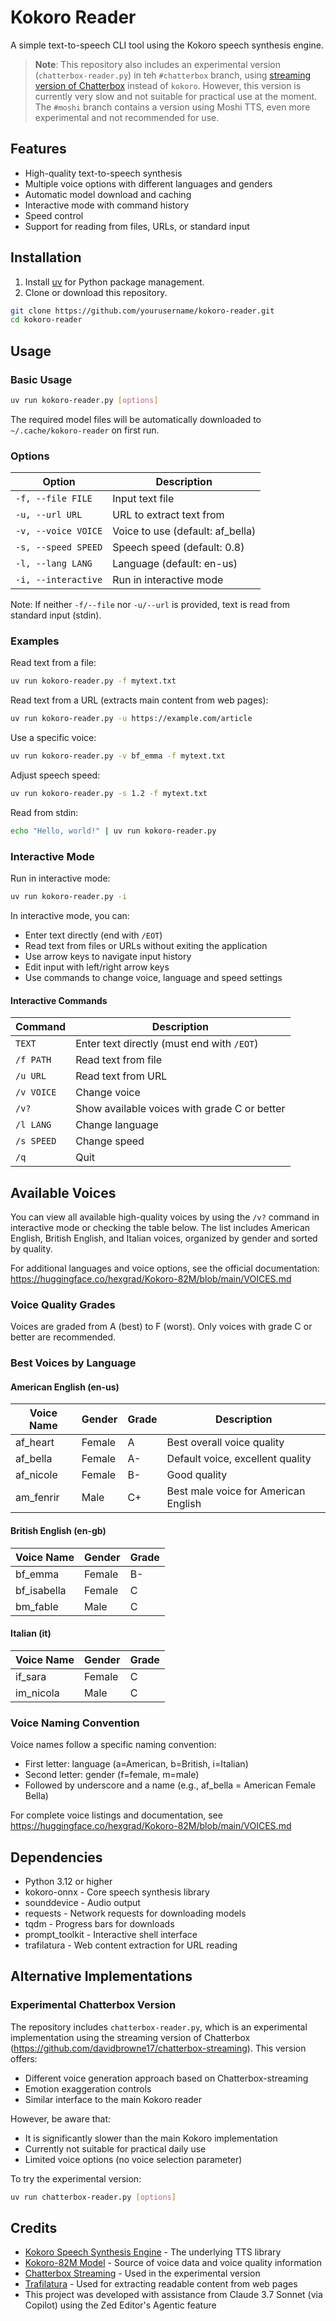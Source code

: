 # Kokoro Reader

A simple text-to-speech CLI tool using the Kokoro speech synthesis engine.

> **Note**: This repository also includes an experimental version (`chatterbox-reader.py`) in teh `#chatterbox` branch, using [streaming version of Chatterbox](https://github.com/davidbrowne17/chatterbox-streaming) instead of `kokoro`. However, this version is currently very slow and not suitable for practical use at the moment. The `#moshi` branch contains a version using Moshi TTS, even more experimental and not recommended for use.

## Features

- High-quality text-to-speech synthesis
- Multiple voice options with different languages and genders
- Automatic model download and caching
- Interactive mode with command history
- Speed control
- Support for reading from files, URLs, or standard input

## Installation

1. Install [uv](https://docs.astral.sh/uv/getting-started/installation) for Python package management.
2. Clone or download this repository.

```bash
git clone https://github.com/yourusername/kokoro-reader.git
cd kokoro-reader
```

## Usage

### Basic Usage

```bash
uv run kokoro-reader.py [options]
```

The required model files will be automatically downloaded to `~/.cache/kokoro-reader` on first run.

### Options

| Option | Description |
|--------|-------------|
| `-f, --file FILE` | Input text file |
| `-u, --url URL` | URL to extract text from |
| `-v, --voice VOICE` | Voice to use (default: af_bella) |
| `-s, --speed SPEED` | Speech speed (default: 0.8) |
| `-l, --lang LANG` | Language (default: en-us) |
| `-i, --interactive` | Run in interactive mode |

Note: If neither `-f/--file` nor `-u/--url` is provided, text is read from standard input (stdin).

### Examples

Read text from a file:
```bash
uv run kokoro-reader.py -f mytext.txt
```

Read text from a URL (extracts main content from web pages):
```bash
uv run kokoro-reader.py -u https://example.com/article
```

Use a specific voice:
```bash
uv run kokoro-reader.py -v bf_emma -f mytext.txt
```

Adjust speech speed:
```bash
uv run kokoro-reader.py -s 1.2 -f mytext.txt
```

Read from stdin:
```bash
echo "Hello, world!" | uv run kokoro-reader.py
```

### Interactive Mode

Run in interactive mode:
```bash
uv run kokoro-reader.py -i
```

In interactive mode, you can:
- Enter text directly (end with `/EOT`)
- Read text from files or URLs without exiting the application
- Use arrow keys to navigate input history
- Edit input with left/right arrow keys
- Use commands to change voice, language and speed settings

#### Interactive Commands

| Command | Description |
|---------|-------------|
| `TEXT` | Enter text directly (must end with `/EOT`) |
| `/f PATH` | Read text from file |
| `/u URL` | Read text from URL |
| `/v VOICE` | Change voice |
| `/v?` | Show available voices with grade C or better |
| `/l LANG` | Change language |
| `/s SPEED` | Change speed |
| `/q` | Quit |

## Available Voices

You can view all available high-quality voices by using the `/v?` command in interactive mode or checking the table below. The list includes American English, British English, and Italian voices, organized by gender and sorted by quality.

For additional languages and voice options, see the official documentation: <https://huggingface.co/hexgrad/Kokoro-82M/blob/main/VOICES.md>

### Voice Quality Grades

Voices are graded from A (best) to F (worst). Only voices with grade C or better are recommended.

### Best Voices by Language

#### American English (en-us)
| Voice Name | Gender | Grade | Description |
|------------|--------|-------|-------------|
| af_heart   | Female | A     | Best overall voice quality |
| af_bella   | Female | A-    | Default voice, excellent quality |
| af_nicole  | Female | B-    | Good quality |
| am_fenrir  | Male   | C+    | Best male voice for American English |

#### British English (en-gb)
| Voice Name  | Gender | Grade |
|-------------|--------|-------|
| bf_emma     | Female | B-    |
| bf_isabella | Female | C     |
| bm_fable    | Male   | C     |

#### Italian (it)
| Voice Name | Gender | Grade |
|------------|--------|-------|
| if_sara    | Female | C     |
| im_nicola  | Male   | C     |

### Voice Naming Convention

Voice names follow a specific naming convention:
- First letter: language (a=American, b=British, i=Italian)
- Second letter: gender (f=female, m=male)
- Followed by underscore and a name (e.g., af_bella = American Female Bella)

For complete voice listings and documentation, see <https://huggingface.co/hexgrad/Kokoro-82M/blob/main/VOICES.md>

## Dependencies

- Python 3.12 or higher
- kokoro-onnx - Core speech synthesis library
- sounddevice - Audio output
- requests - Network requests for downloading models
- tqdm - Progress bars for downloads
- prompt_toolkit - Interactive shell interface
- trafilatura - Web content extraction for URL reading

## Alternative Implementations

### Experimental Chatterbox Version

The repository includes `chatterbox-reader.py`, which is an experimental implementation using the streaming version of Chatterbox (https://github.com/davidbrowne17/chatterbox-streaming). This version offers:

- Different voice generation approach based on Chatterbox-streaming
- Emotion exaggeration controls
- Similar interface to the main Kokoro reader

However, be aware that:
- It is significantly slower than the main Kokoro implementation
- Currently not suitable for practical daily use
- Limited voice options (no voice selection parameter)

To try the experimental version:
```bash
uv run chatterbox-reader.py [options]
```

## Credits

- [Kokoro Speech Synthesis Engine](https://github.com/thewh1teagle/kokoro-onnx) - The underlying TTS library
- [Kokoro-82M Model](https://huggingface.co/hexgrad/Kokoro-82M) - Source of voice data and voice quality information
- [Chatterbox Streaming](https://github.com/davidbrowne17/chatterbox-streaming) - Used in the experimental version
- [Trafilatura](https://github.com/adbar/trafilatura) - Used for extracting readable content from web pages
- This project was developed with assistance from Claude 3.7 Sonnet (via Copilot) using the Zed Editor's Agentic feature
